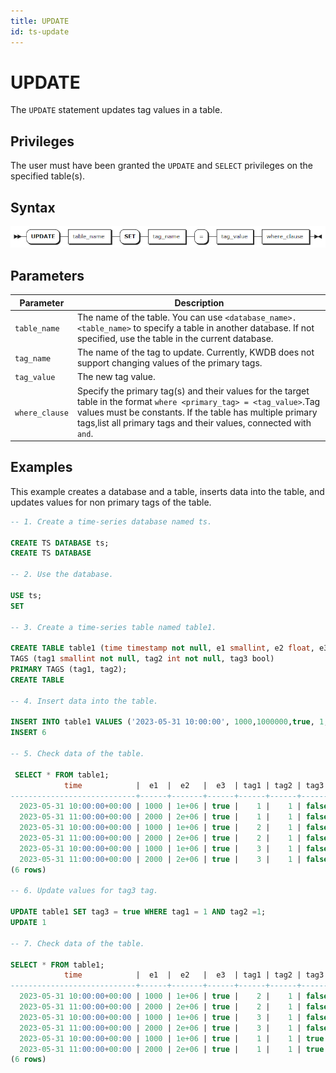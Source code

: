 ```yaml
---
title: UPDATE
id: ts-update
---
```


# UPDATE

The `UPDATE` statement updates tag values in a table.

## Privileges

The user must have been granted the `UPDATE` and `SELECT` privileges on the specified table(s).

## Syntax

![](../../../../static/sql-reference/AwfNbaGTmoAa7Zx9t9EcuKQyn5g.png)

## Parameters

| Parameter | Description |
| --- | --- |
| `table_name` | The name of the table. You can use `<database_name>.<table_name>` to specify a table in another database. If not specified, use the table in the current database.|
| `tag_name` | The name of the tag to update. Currently, KWDB does not support changing values of the primary tags. |
| `tag_value` | The new tag value. |
| `where_clause` | Specify the primary tag(s) and their values for the target table​ in the format `where <primary_tag> = <tag_value>`. ​Tag values must be constants. If the table has ​multiple primary tags, ​list all primary tags and their values, connected with `and`.|

## Examples

This example creates a database and a table, inserts data into the table, and updates values for non primary tags of the table.

```sql
-- 1. Create a time-series database named ts.

CREATE TS DATABASE ts;
CREATE TS DATABASE

-- 2. Use the database.

USE ts;
SET

-- 3. Create a time-series table named table1.

CREATE TABLE table1 (time timestamp not null, e1 smallint, e2 float, e3 bool)
TAGS (tag1 smallint not null, tag2 int not null, tag3 bool)
PRIMARY TAGS (tag1, tag2);
CREATE TABLE

-- 4. Insert data into the table.

INSERT INTO table1 VALUES ('2023-05-31 10:00:00', 1000,1000000,true, 1, 1, false), ('2023-05-31 11:00:00', 2000,2000000, true, 1, 1, false), ('2023-05-31 10:00:00', 1000,1000000,true, 2, 1, false), ('2023-05-31 11:00:00', 2000,2000000,true, 2, 1, false), ('2023-05-31 10:00:00', 1000,1000000,true, 3, 1, false), ('2023-05-31 11:00:00', 2000,2000000,true, 3, 1, false);
INSERT 6

-- 5. Check data of the table.

 SELECT * FROM table1;
            time            |  e1  |  e2   |  e3  | tag1 | tag2 | tag3
----------------------------+------+-------+------+------+------+--------
  2023-05-31 10:00:00+00:00 | 1000 | 1e+06 | true |    1 |    1 | false
  2023-05-31 11:00:00+00:00 | 2000 | 2e+06 | true |    1 |    1 | false
  2023-05-31 10:00:00+00:00 | 1000 | 1e+06 | true |    2 |    1 | false
  2023-05-31 11:00:00+00:00 | 2000 | 2e+06 | true |    2 |    1 | false
  2023-05-31 10:00:00+00:00 | 1000 | 1e+06 | true |    3 |    1 | false
  2023-05-31 11:00:00+00:00 | 2000 | 2e+06 | true |    3 |    1 | false
(6 rows)

-- 6. Update values for tag3 tag.

UPDATE table1 SET tag3 = true WHERE tag1 = 1 AND tag2 =1;
UPDATE 1

-- 7. Check data of the table.

SELECT * FROM table1;
            time            |  e1  |  e2   |  e3  | tag1 | tag2 | tag3
----------------------------+------+-------+------+------+------+--------
  2023-05-31 10:00:00+00:00 | 1000 | 1e+06 | true |    2 |    1 | false
  2023-05-31 11:00:00+00:00 | 2000 | 2e+06 | true |    2 |    1 | false
  2023-05-31 10:00:00+00:00 | 1000 | 1e+06 | true |    3 |    1 | false
  2023-05-31 11:00:00+00:00 | 2000 | 2e+06 | true |    3 |    1 | false
  2023-05-31 10:00:00+00:00 | 1000 | 1e+06 | true |    1 |    1 | true
  2023-05-31 11:00:00+00:00 | 2000 | 2e+06 | true |    1 |    1 | true
(6 rows)
```
